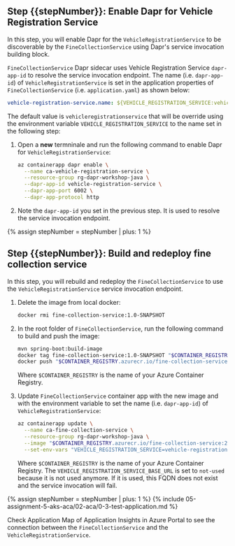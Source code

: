 <!-- Require 'stepNumber' as input: the number of the first step of this include.
Return the number of the last step in this include -->
## Step {{stepNumber}}: Enable Dapr for Vehicle Registration Service

In this step, you will enable Dapr for the `VehicleRegistrationService` to be discoverable by the `FineCollectionService` using Dapr's service invocation building block.

`FineCollectionService` Dapr sidecar uses Vehicle Registration Service `dapr-app-id` to resolve the service invocation endpoint. The name (i.e. `dapr-app-id`) of `VehicleRegistrationService` is set in the application properties of `FineCollectionService` (i.e. `application.yaml`) as shown below:

```yaml
vehicle-registration-service.name: ${VEHICLE_REGISTRATION_SERVICE:vehicleregistrationservice}
```

The default value is `vehicleregistrationservice` that will be override using the environment variable `VEHICLE_REGISTRATION_SERVICE` to the name set in the following step:

1. Open a **new** termninale and run the following command to enable Dapr for `VehicleRegistrationService`:

    ```bash
    az containerapp dapr enable \
      --name ca-vehicle-registration-service \
      --resource-group rg-dapr-workshop-java \
      --dapr-app-id vehicle-registration-service \
      --dapr-app-port 6002 \
      --dapr-app-protocol http
    ```

1. Note the `dapr-app-id` you set in the previous step. It is used to resolve the service invocation endpoint.

{% assign stepNumber = stepNumber | plus: 1 %}
## Step {{stepNumber}}: Build and redeploy fine collection service

In this step, you will rebuild and redeploy the `FineCollectionService` to use the `VehicleRegistrationService` service invocation endpoint.

1. Delete the image from local docker:

    ```bash
    docker rmi fine-collection-service:1.0-SNAPSHOT
    ```

1. In the root folder of `FineCollectionService`, run the following command to build and push the image:

    ```bash
    mvn spring-boot:build-image
    docker tag fine-collection-service:1.0-SNAPSHOT "$CONTAINER_REGISTRY.azurecr.io/fine-collection-service:2.0"
    docker push "$CONTAINER_REGISTRY.azurecr.io/fine-collection-service:2.0"
    ```

    Where `$CONTAINER_REGISTRY` is the name of your Azure Container Registry.

1. Update `FineCollectionService` container app with the new image and with the environment variable to set the name (i.e. `dapr-app-id`) of `VehicleRegistrationService`:

    ```bash
    az containerapp update \
      --name ca-fine-collection-service \
      --resource-group rg-dapr-workshop-java \
      --image "$CONTAINER_REGISTRY.azurecr.io/fine-collection-service:2.0" \
      --set-env-vars "VEHICLE_REGISTRATION_SERVICE=vehicle-registration-service" "VEHICLE_REGISTRATION_SERVICE_BASE_URL=not-used"
    ```

    Where `$CONTAINER_REGISTRY` is the name of your Azure Container Registry. The `VEHICLE_REGISTRATION_SERVICE_BASE_URL` is set to `not-used` because it is not used anymore. If it is used, this FQDN does not exist and the service invocation will fail.


<!-- -------------------------------- TEST --------------------------------- -->

{% assign stepNumber = stepNumber | plus: 1 %}
{% include 05-assignment-5-aks-aca/02-aca/0-3-test-application.md %}

Check Application Map of Application Insights in Azure Portal to see the connection between the `FineCollectionService` and the `VehicleRegistrationService`.
